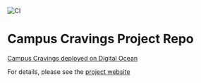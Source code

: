 ![CI](https://github.com/campuscravings/campus-cravings/workflows/ci.yml/badge.svg)
# Campus Cravings Project Repo
[Campus Cravings deployed on Digital Ocean](http://146.190.160.80/)

For details, please see the [project website](https://campuscravings.github.io/)
